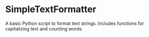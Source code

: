 # SimpleTextFormatter
A basic Python script to format text strings. Includes functions for capitalizing text and counting words.
